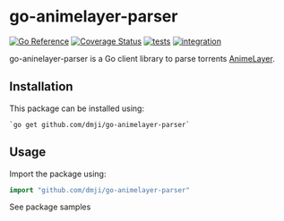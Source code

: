 # go-animelayer-parser

[![Go Reference](https://pkg.go.dev/badge/github.com/dmji/go-animelayer-parser.svg)](https://pkg.go.dev/github.com/dmji/go-animelayer-parser)
[![Coverage Status](https://coveralls.io/repos/github/dmji/go-animelayer-parser/badge.svg)](https://coveralls.io/github/dmji/go-animelayer-parser)
[![tests](https://github.com/dmji/go-animelayer-parser/actions/workflows/tests.yml/badge.svg)](https://github.com/dmji/go-animelayer-parser/actions/workflows/tests.yml)
[![integration](https://github.com/dmji/go-animelayer-parser/actions/workflows/integration.yml/badge.svg)](https://github.com/dmji/go-animelayer-parser/actions/workflows/integration.yml)

go-aninelayer-parser is a Go client library to parse torrents [AnimeLayer](https://animelayer.ru/).

## Installation

This package can be installed using:

    `go get github.com/dmji/go-animelayer-parser`

## Usage

Import the package using:

```go
import "github.com/dmji/go-animelayer-parser"
```

See package samples
